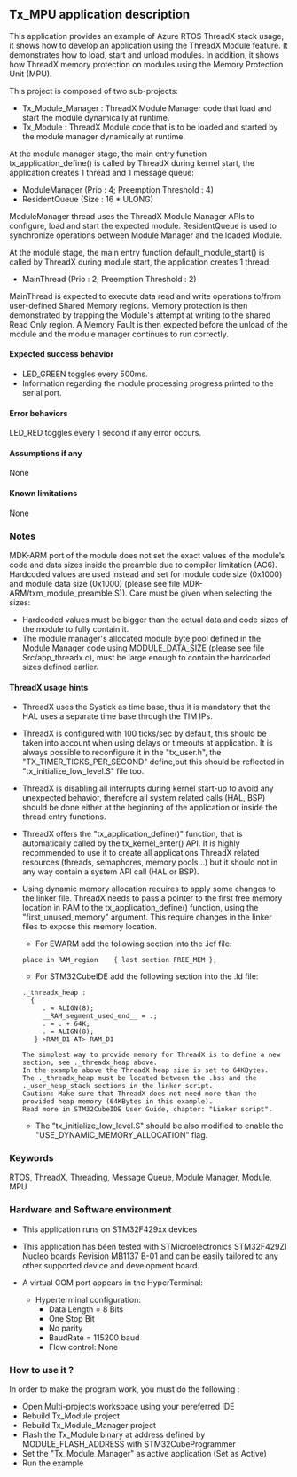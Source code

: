 
## <b>Tx_MPU application description</b>

This application provides an example of Azure RTOS ThreadX stack usage, it shows how to develop an application using the ThreadX Module feature.
It demonstrates how to load, start and unload modules. In addition, it shows how ThreadX memory protection on modules using the Memory Protection Unit (MPU). 

This project is composed of two sub-projects:

 - Tx_Module_Manager : ThreadX Module Manager code that load and start the module dynamically at runtime.
 - Tx_Module : ThreadX Module code that is to be loaded and started by the module manager dynamically at runtime.


At the module manager stage, the main entry function tx_application_define() is called by ThreadX during kernel start, the application creates 1 thread and 1 message queue:
  - ModuleManager (Prio : 4; Preemption Threshold : 4)
  - ResidentQueue (Size : 16 * ULONG)

ModuleManager thread uses the ThreadX Module Manager APIs to configure, load and start the expected module. ResidentQueue is used to synchronize operations between Module Manager and the loaded Module.

At the module stage, the main entry function default_module_start() is called by ThreadX during module start, the application creates 1 thread:
  - MainThread (Prio : 2; Preemption Threshold : 2)

MainThread is expected to execute data read and write operations to/from user-defined Shared Memory regions. Memory protection is then demonstrated by trapping the Module's attempt at writing to the shared Read Only region. A Memory Fault is then expected before the unload of the module and the module manager continues to run correctly.

####  <b>Expected success behavior</b>

  - LED_GREEN toggles every 500ms.
  - Information regarding the module processing progress printed to the serial port.

#### <b>Error behaviors</b>

LED_RED toggles every 1 second if any error occurs.

#### <b>Assumptions if any</b>
None

#### <b>Known limitations</b>
None

### <b>Notes</b>

MDK-ARM port of the module does not set the exact values of the module’s code and data sizes inside the preamble due to compiler limitation (AC6). Hardcoded values are used instead and set for module code size (0x1000) and module data size (0x1000) (please see file MDK-ARM/txm_module_preamble.S)). Care must be given when selecting the sizes:
 - Hardcoded values must be bigger than the actual data and code sizes of the module to fully contain it.
 - The module manager's allocated module byte pool defined in the Module Manager code using MODULE_DATA_SIZE (please see file Src/app_threadx.c), must be large enough to contain the hardcoded sizes defined earlier.

#### <b>ThreadX usage hints</b>

 - ThreadX uses the Systick as time base, thus it is mandatory that the HAL uses a separate time base through the TIM IPs.
 - ThreadX is configured with 100 ticks/sec by default, this should be taken into account when using delays or timeouts at application. It is always possible to reconfigure it in the "tx_user.h", the "TX_TIMER_TICKS_PER_SECOND" define,but this should be reflected in "tx_initialize_low_level.S" file too.
 - ThreadX is disabling all interrupts during kernel start-up to avoid any unexpected behavior, therefore all system related calls (HAL, BSP) should be done either at the beginning of the application or inside the thread entry functions.
 - ThreadX offers the "tx_application_define()" function, that is automatically called by the tx_kernel_enter() API.
   It is highly recommended to use it to create all applications ThreadX related resources (threads, semaphores, memory pools...)  but it should not in any way contain a system API call (HAL or BSP).
 - Using dynamic memory allocation requires to apply some changes to the linker file.
   ThreadX needs to pass a pointer to the first free memory location in RAM to the tx_application_define() function,
   using the "first_unused_memory" argument.
   This require changes in the linker files to expose this memory location.
    + For EWARM add the following section into the .icf file:
     ```
	 place in RAM_region    { last section FREE_MEM };
	 ```

    + For STM32CubeIDE add the following section into the .ld file:
	```
    ._threadx_heap :
      {
         . = ALIGN(8);
         __RAM_segment_used_end__ = .;
         . = . + 64K;
         . = ALIGN(8);
       } >RAM_D1 AT> RAM_D1
	```

       The simplest way to provide memory for ThreadX is to define a new section, see ._threadx_heap above.
       In the example above the ThreadX heap size is set to 64KBytes.
       The ._threadx_heap must be located between the .bss and the ._user_heap_stack sections in the linker script.	 
       Caution: Make sure that ThreadX does not need more than the provided heap memory (64KBytes in this example).	 
       Read more in STM32CubeIDE User Guide, chapter: "Linker script".

    + The "tx_initialize_low_level.S" should be also modified to enable the "USE_DYNAMIC_MEMORY_ALLOCATION" flag.

### <b>Keywords</b>

RTOS, ThreadX, Threading, Message Queue, Module Manager, Module, MPU


### <b>Hardware and Software environment</b>

  - This application runs on STM32F429xx devices
  - This application has been tested with STMicroelectronics STM32F429ZI Nucleo boards Revision MB1137 B-01
    and can be easily tailored to any other supported device and development board.

  - A virtual COM port appears in the HyperTerminal:
      - Hyperterminal configuration:
        + Data Length = 8 Bits
        + One Stop Bit
        + No parity
        + BaudRate = 115200 baud
        + Flow control: None

###  <b>How to use it ?</b>

In order to make the program work, you must do the following :

 - Open Multi-projects workspace using your pereferred IDE
 - Rebuild Tx_Module project
 - Rebuild Tx_Module_Manager project
 - Flash the Tx_Module binary at address defined by MODULE_FLASH_ADDRESS with STM32CubeProgrammer
 - Set the "Tx_Module_Manager" as active application (Set as Active)
 - Run the example